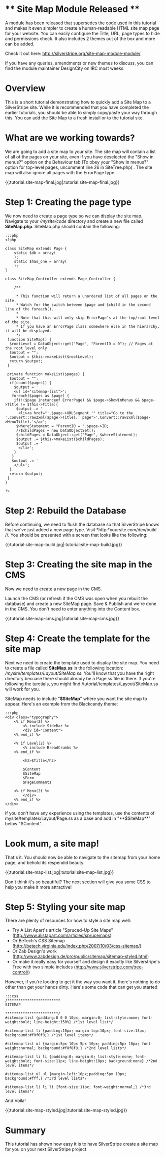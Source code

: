 # ** Site Map Module Released **

A module has been released that supersedes the code used in this tutorial and makes it even simpler to create a human-readable HTML site map page for your website. You can easily configure the Title, URL, page types to hide and permissions check. It also includes 2 themes out of the box and more can be added.

Check it out here: http://silverstripe.org/site-map-module-module/

If you have any queries, amendments or new themes to discuss, you can find the module maintainer DesignCity on IRC most weeks.

# Overview

This is a short tutorial demonstrating how to quickly add a Site Map to a SilverStripe site. While it is recommended that you have completed the earlier tutorials, you should be able to simply copy/paste your way through this. You can add the Site Map to a fresh install or to the tutorial site.

# What are we working towards?

We are going to add a site map to your site. The site map will contain a list of all of the pages on your site, even if you have deselected the "Show in menus?" option on the Behaviour tab (To obey your "Show in menus?" option for top-level pages, uncomment line 26 in SiteTree.php) . The site map will also ignore all pages with the ErrorPage type.

{{:tutorial:site-map-final.jpg|:tutorial:site-map-final.jpg}}






# Step 1: Creating the page type

We now need to create a page type so we can display the site map. Navigate to your */mysite/code* directory and create a new file called **SiteMap.php**. SiteMap.php should contain the following:

	:::php
	<?php
	 
	class SiteMap extends Page {
		static $db = array(
		);
		static $has_one = array(
		);
	}
	 
	class SiteMap_Controller extends Page_Controller {
	   
		/**
	
		 * This function will return a unordered list of all pages on the site.
		 * Watch for the switch between $page and $child in the second line of the foreach().
		 * 
		 * Note that this will only skip ErrorPage's at the top/root level of the site. 
		 * If you have an ErrorPage class somewhere else in the hierarchy, it will be displayed.
		 */
	 function SiteMap() {
	  $rootLevel = DataObject::get("Page", "ParentID = 0"); // Pages at the root level only
	  $output = "";
	  $output = $this->makeList($rootLevel);
	  return $output;
	 }
	
	 private function makeList($pages) {
	  $output = "";
	  if(count($pages)) {
	    $output = '
	    <ul id="sitemap-list">';
	   foreach($pages as $page) {
	    if(!($page instanceof ErrorPage) && $page->ShowInMenus && $page->Title != $this->Title){
	     $output .= '
	      <li><a href="'.$page->URLSegment.'" title="Go to the '.Convert::raw2xml($page->Title).' page">'.Convert::raw2xml($page->MenuTitle).'</a>';
	     $whereStatement = "ParentID = ".$page->ID;
	     //$childPages = new DataObjectSet();
	     $childPages = DataObject::get("Page", $whereStatement);
	     $output .= $this->makeList($childPages);
	     $output .= '
	      </li>';
	    }
	   }
	   $output .= '
	    </ul>';
	  }
	  return $output;
	 }
	}
	
	?>



# Step 2: Rebuild the Database

Before continuing, we need to flush the database so that SilverStripe knows that we've just added a new page type. Visit *http:*yoursite.com/dev/build //.  You should be presented with a screen that looks like the following:

{{:tutorial:site-map-build.jpg|:tutorial:site-map-build.jpg}}


# Step 3: Creating the site map in the CMS

Now we need to create a new page in the CMS. 

Launch the CMS (or refresh if the CMS was open when you rebuilt the database) and create a new SiteMap page. Save & Publish and we're done in the CMS. You don't need to enter anything into the Content box.

{{:tutorial:site-map-cms.jpg|:tutorial:site-map-cms.jpg}}

# Step 4: Create the template for the site map

Next we need to create the template used to display the site map. You need to create a file called **SiteMap.ss** in the following location: */mysite/templates/Layout/SiteMap.ss*. You'll know that you have the right directory becuase there should already be a Page.ss file in there. If you're following the turotials, you might find /tutorial/templates/Layout/SiteMap.ss will work for you.

SiteMap needs to include "**$SiteMap**" where you want the site map to appear. Here's an example from the Blackcandy theme:

	:::php
	<div class="typography">
		<% if Menu(2) %>
			<% include SideBar %>
			<div id="Content">
		<% end_if %>
				
		<% if Level(2) %>
		  	<% include BreadCrumbs %>
		<% end_if %>
		
			<h2>$Title</h2>
		
			$Content
			$SiteMap 
			$Form
			$PageComments
		
		<% if Menu(2) %>
			</div>
		<% end_if %>
	</div>

If you don't have any experience using the templates, use the contents of mysite/templates/Layout/Page.ss as a base and add in "**$SiteMap**" below "$Content".

# Look mum, a site map!

That's it. You should now be able to navigate to the sitemap from your home page, and behold its respendid beauty.

{{:tutorial:site-map-list.jpg|:tutorial:site-map-list.jpg}}

Don't think it's so beautiful? The next section will give you some CSS to help you make it more attractive!


# Step 5: Styling your site map

There are plenty of resources for how to style a site map well:

*  Try A List Apart's article "Spruced-Up Site Maps" (http://www.alistapart.com/articles/sprucemaps)
*  Or BeTech's CSS Sitemap (http://betech.virginia.edu/index.php/2007/10/03/css-sitemap/)
*  Or Zab Design's work (http://www.zabdesign.de/pro/public/sitemap/sitemap-styled.html)
*  Or make it really easy for yourself and design it exactly like Silverstripe's Tree with two simple includes (http://www.silverstripe.com/tree-control/)

However, if you're looking to get it the way you want it, there's nothing to do other than get your hands dirty. Here's some code that can get you started:

	:::css
	/************************
	SITEMAP
	
	************************/
	#sitemap-list {padding:0 0 0 10px; margin:0; list-style:none; font-weight:bold; line-height:150%} /*1st level list*/
	
	#sitemap-list li {padding:10px; margin-top:10px; font-size:13px; background:#f0f0f0;} /*1st level items*/
	
	#sitemap-list ul {margin:5px 10px 5px 10px; padding:5px 10px; font-weight:normal; background:#f8f8f8;} /*2nd level lists*/
	
	#sitemap-list li li {padding:0; margin:0; list-style:none; font-weight:bold; font-size:11px; line-height:18px; background:none} /*2nd level items*/
	
	#sitemap-list ul ul {margin-left:10px;padding:5px 10px;  background:#fff;} /*3rd level lists*/
	
	#sitemap-list li li li {font-size:11px; font-weight:normal;} /*3rd level items*/


And Voila!

{{:tutorial:site-map-styled.jpg|:tutorial:site-map-styled.jpg}}

# Summary

This tutorial has shown how easy it is to have SilverStripe create a site map for you on your next SilverStripe project.
